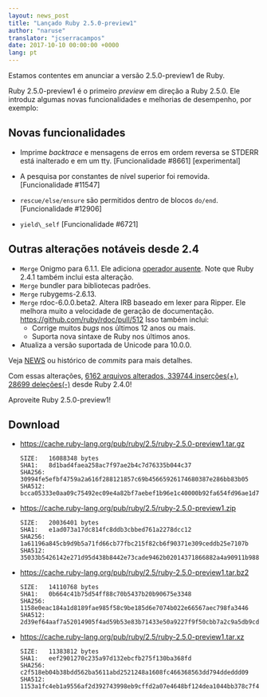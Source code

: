 ```yaml
---
layout: news_post
title: "Lançado Ruby 2.5.0-preview1"
author: "naruse"
translator: "jcserracampos"
date: 2017-10-10 00:00:00 +0000
lang: pt
---
```


Estamos contentes em anunciar a versão 2.5.0-preview1 de Ruby.

Ruby 2.5.0-preview1 é o primeiro _preview_ em direção a Ruby 2.5.0.
Ele introduz algumas novas funcionalidades e melhorias de desempenho, por exemplo:

## Novas funcionalidades

* Imprime _backtrace_ e mensagens de erros em ordem reversa se STDERR está inalterado e em um tty. [Funcionalidade #8661] [experimental]

* A pesquisa por constantes de nível superior foi removida. [Funcionalidade #11547]

* `rescue/else/ensure` são permitidos dentro de blocos `do/end`.  [Funcionalidade #12906]

* `yield\_self` [Funcionalidade #6721]

## Outras alterações notáveis desde 2.4

* `Merge` Onigmo para 6.1.1.
  Ele adiciona [operador ausente](https://github.com/k-takata/Onigmo/issues/87).
  Note que Ruby 2.4.1 também inclui esta alteração.
* `Merge` bundler para bibliotecas padrões.
* `Merge` rubygems-2.6.13.
* `Merge` rdoc-6.0.0.beta2.
  Altera IRB baseado em lexer para Ripper.
  Ele melhora muito a velocidade de geração de documentação.
  https://github.com/ruby/rdoc/pull/512
  Isso também inclui:
  * Corrige muitos _bugs_ nos últimos 12 anos ou mais.
  * Suporta nova sintaxe de Ruby nos últimos anos.
* Atualiza a versão suportada de Unicode para 10.0.0.

Veja [NEWS](https://github.com/ruby/ruby/blob/v2_5_0_preview1/NEWS)
ou histórico de _commits_ para mais detalhes.

Com essas alterações,
[6162 arquivos alterados, 339744 inserções(+), 28699 deleções(-)](https://github.com/ruby/ruby/compare/v2_4_0...v2_5_0_preview1)
desde Ruby 2.4.0!

Aproveite Ruby 2.5.0-preview1!

## Download

* <https://cache.ruby-lang.org/pub/ruby/2.5/ruby-2.5.0-preview1.tar.gz>

      SIZE:   16088348 bytes
      SHA1:   8d1bad4faea258ac7f97ae2b4c7d76335b044c37
      SHA256: 30994fe5efbf4759a2a616f288121857c69b45665926174680387e286bb83b05
      SHA512: bcca05333e0aa09c75492ec09e4a82bf7aebef1b96e1c40000b92fa654fd96ae1d70e4f92ecf619b199cba73d754be6c6d97fc488d1e47831bc671f64ce0ab6d

* <https://cache.ruby-lang.org/pub/ruby/2.5/ruby-2.5.0-preview1.zip>

      SIZE:   20036401 bytes
      SHA1:   e1ad073a17dc814fc8ddb3cbbed761a2278dcc12
      SHA256: 1a61196a845cb9d9b5a71fd66cb77fbc215f82cb6f90371e309ceddb25e7107b
      SHA512: 35033b5426142e271d95d438b8442e73cade9462b02014371866882a4a90911b98805b7199b15bedc9847fd2560e211f015fa09b0b1d9efc31a947e41e088b30

* <https://cache.ruby-lang.org/pub/ruby/2.5/ruby-2.5.0-preview1.tar.bz2>

      SIZE:   14110768 bytes
      SHA1:   0b664c41b75d54ff88c70b5437b20b90675e3348
      SHA256: 1158e0eac184a1d8189fae985f58c9be185d6e7074b022e66567aec798fa3446
      SHA512: 2d39ef64aaf7a52014905f4ad59b53e83b71433e50a9227f9f50cbb7a2c9a5db9cd69fa7dbe01234819f7edd2216b3d915f21676f07d12bb5f0f3276358bce7f

* <https://cache.ruby-lang.org/pub/ruby/2.5/ruby-2.5.0-preview1.tar.xz>

      SIZE:   11383812 bytes
      SHA1:   eef2901270c235a97d132ebcfb275f130ba368fd
      SHA256: c2f518eb04b38bdd562ba5611abd2521248a1608fc466368563dd794ddeddd09
      SHA512: 1153a1fc4eb1a9556af2d392743998eb9cffd2a07e4648bf124dea1044bb378c7f4534dd87c0d30563ec438d2995ba1832faaaf4261db5d0840ca32ae7ea65d9